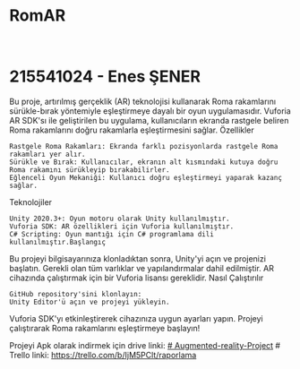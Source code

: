 ﻿# RomAR
﻿
# 215541024 - Enes ŞENER
 

Bu proje, artırılmış gerçeklik (AR) teknolojisi kullanarak Roma rakamlarını sürükle-bırak yöntemiyle eşleştirmeye dayalı bir oyun uygulamasıdır. Vuforia AR SDK'sı ile geliştirilen bu uygulama, kullanıcıların ekranda rastgele beliren Roma rakamlarını doğru rakamlarla eşleştirmesini sağlar.
Özellikler

    Rastgele Roma Rakamları: Ekranda farklı pozisyonlarda rastgele Roma rakamları yer alır.
    Sürükle ve Bırak: Kullanıcılar, ekranın alt kısmındaki kutuya doğru Roma rakamını sürükleyip bırakabilirler.
    Eğlenceli Oyun Mekaniği: Kullanıcı doğru eşleştirmeyi yaparak kazanç sağlar.

Teknolojiler

    Unity 2020.3+: Oyun motoru olarak Unity kullanılmıştır.
    Vuforia SDK: AR özellikleri için Vuforia kullanılmıştır.
    C# Scripting: Oyun mantığı için C# programlama dili kullanılmıştır.Başlangıç

Bu projeyi bilgisayarınıza klonladıktan sonra, Unity'yi açın ve projenizi başlatın. Gerekli olan tüm varlıklar ve yapılandırmalar dahil edilmiştir. AR cihazında çalıştırmak için bir Vuforia lisansı gereklidir.
Nasıl Çalıştırılır

    GitHub repository'sini klonlayın:
    Unity Editor'ü açın ve projeyi yükleyin.
Vuforia SDK'yı etkinleştirerek cihazınıza uygun ayarları yapın.
Projeyi çalıştırarak Roma rakamlarını eşleştirmeye başlayın!

Projeyi Apk olarak indirmek için drive linki:
[# Augmented-reality-Project](https://drive.google.com/file/d/1dNnYIEalBQD4pvucpN-t8wuduy2OVA3o/view?usp=sharing)
﻿# Trello linki: https://trello.com/b/IjM5PClt/raporlama
